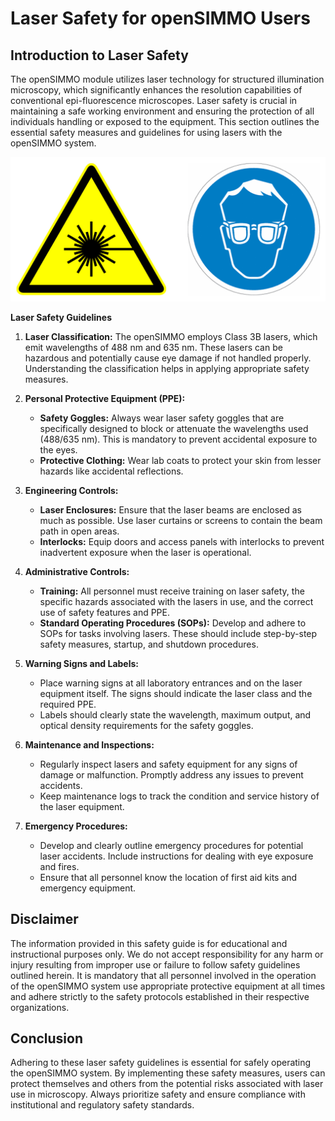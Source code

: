 # Laser Safety for openSIMMO Users

## Introduction to Laser Safety

The openSIMMO module utilizes laser technology for structured illumination microscopy, which significantly enhances the resolution capabilities of conventional epi-fluorescence microscopes. Laser safety is crucial in maintaining a safe working environment and ensuring the protection of all individuals handling or exposed to the equipment. This section outlines the essential safety measures and guidelines for using lasers with the openSIMMO system.

![](./IMAGES/lasersafety-4cs-laser.jpg)

**Laser Safety Guidelines**

1. **Laser Classification:**
   The openSIMMO employs Class 3B lasers, which emit wavelengths of 488 nm and 635 nm. These lasers can be hazardous and potentially cause eye damage if not handled properly. Understanding the classification helps in applying appropriate safety measures.

2. **Personal Protective Equipment (PPE):**
   - **Safety Goggles:** Always wear laser safety goggles that are specifically designed to block or attenuate the wavelengths used (488/635 nm). This is mandatory to prevent accidental exposure to the eyes.
   - **Protective Clothing:** Wear lab coats to protect your skin from lesser hazards like accidental reflections.

3. **Engineering Controls:**
   - **Laser Enclosures:** Ensure that the laser beams are enclosed as much as possible. Use laser curtains or screens to contain the beam path in open areas.
   - **Interlocks:** Equip doors and access panels with interlocks to prevent inadvertent exposure when the laser is operational.

4. **Administrative Controls:**
   - **Training:** All personnel must receive training on laser safety, the specific hazards associated with the lasers in use, and the correct use of safety features and PPE.
   - **Standard Operating Procedures (SOPs):** Develop and adhere to SOPs for tasks involving lasers. These should include step-by-step safety measures, startup, and shutdown procedures.

5. **Warning Signs and Labels:**
   - Place warning signs at all laboratory entrances and on the laser equipment itself. The signs should indicate the laser class and the required PPE.
   - Labels should clearly state the wavelength, maximum output, and optical density requirements for the safety goggles.

6. **Maintenance and Inspections:**
   - Regularly inspect lasers and safety equipment for any signs of damage or malfunction. Promptly address any issues to prevent accidents.
   - Keep maintenance logs to track the condition and service history of the laser equipment.

7. **Emergency Procedures:**
   - Develop and clearly outline emergency procedures for potential laser accidents. Include instructions for dealing with eye exposure and fires.
   - Ensure that all personnel know the location of first aid kits and emergency equipment.


## Disclaimer

The information provided in this safety guide is for educational and instructional purposes only. We do not accept responsibility for any harm or injury resulting from improper use or failure to follow safety guidelines outlined herein. It is mandatory that all personnel involved in the operation of the openSIMMO system use appropriate protective equipment at all times and adhere strictly to the safety protocols established in their respective organizations.

## Conclusion

Adhering to these laser safety guidelines is essential for safely operating the openSIMMO system. By implementing these safety measures, users can protect themselves and others from the potential risks associated with laser use in microscopy. Always prioritize safety and ensure compliance with institutional and regulatory safety standards.
